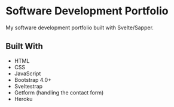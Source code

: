 # Software Development Portfolio

My software development portfolio built with Svelte/Sapper.

## Built With

- HTML
- CSS
- JavaScript
- Bootstrap 4.0+
- Sveltestrap
- Getform (handling the contact form)
- Heroku